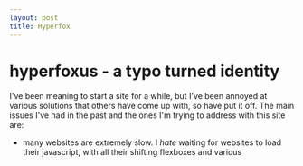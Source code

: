 ```yaml
---
layout: post
title: Hyperfox
---
```

# hyperfoxus - a typo turned identity

I've been meaning to start a site for a while, but I've been annoyed at various solutions that others have come up with, so have put it off. The main issues I've had in the past and the ones I'm trying to address with this site are:
- many websites are extremely slow. I *hate* waiting for websites to load their javascript, with all their shifting flexboxes and various 